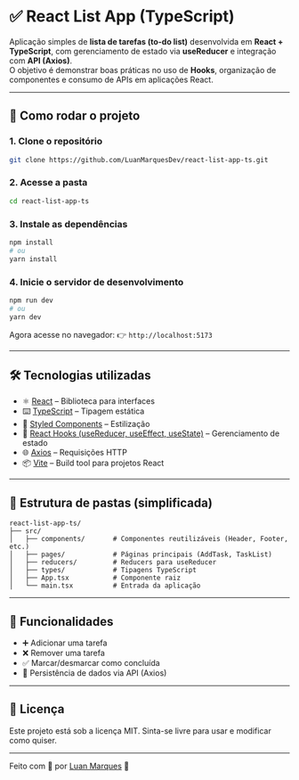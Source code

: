 # ✅ React List App (TypeScript)

Aplicação simples de **lista de tarefas (to-do list)** desenvolvida em **React + TypeScript**, com gerenciamento de estado via **useReducer** e integração com **API (Axios)**.  
O objetivo é demonstrar boas práticas no uso de **Hooks**, organização de componentes e consumo de APIs em aplicações React.

---

## 🚀 Como rodar o projeto

### 1. Clone o repositório

```bash
git clone https://github.com/LuanMarquesDev/react-list-app-ts.git
```

### 2. Acesse a pasta

```bash
cd react-list-app-ts
```

### 3. Instale as dependências

```bash
npm install
# ou
yarn install
```

### 4. Inicie o servidor de desenvolvimento

```bash
npm run dev
# ou
yarn dev
```

Agora acesse no navegador:
👉 `http://localhost:5173`

---

## 🛠️ Tecnologias utilizadas

- ⚛️ [React](https://reactjs.org/) – Biblioteca para interfaces
- ⌨️ [TypeScript](https://www.typescriptlang.org/) – Tipagem estática
- 🎨 [Styled Components](https://styled-components.com/) – Estilização
- 🔄 [React Hooks (useReducer, useEffect, useState)](https://react.dev/reference/react) – Gerenciamento de estado
- 🌐 [Axios](https://axios-http.com/) – Requisições HTTP
- 📦 [Vite](https://vitejs.dev/) – Build tool para projetos React

---

## 📂 Estrutura de pastas (simplificada)

```
react-list-app-ts/
├── src/
│   ├── components/       # Componentes reutilizáveis (Header, Footer, etc.)
│   ├── pages/            # Páginas principais (AddTask, TaskList)
│   ├── reducers/         # Reducers para useReducer
│   ├── types/            # Tipagens TypeScript
│   ├── App.tsx           # Componente raiz
│   └── main.tsx          # Entrada da aplicação
```

---

## 📌 Funcionalidades

- ➕ Adicionar uma tarefa
- ❌ Remover uma tarefa
- ✅ Marcar/desmarcar como concluída
- 🔄 Persistência de dados via API (Axios)

---

## 📜 Licença

Este projeto está sob a licença MIT.
Sinta-se livre para usar e modificar como quiser.

---

Feito com 💙 por [Luan Marques](https://github.com/LuanMarquesDev) 🚀

```

```
